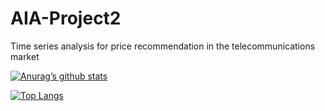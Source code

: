 # AIA-Project2
Time series analysis for price recommendation in the telecommunications market

[![Anurag’s github stats](https://github-readme-stats.vercel.app/api?username=gjfreitas)](https://github.com/gjfreitas)

[![Top Langs](https://github-readme-stats.vercel.app/api/top-langs/?username=gjfreitas&layout=compact)](https://github.com/gjfreitas)
